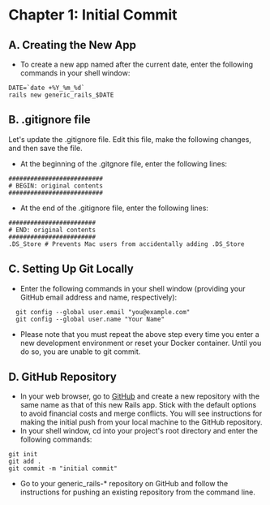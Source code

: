 # Chapter 1: Initial Commit

## A. Creating the New App

* To create a new app named after the current date, enter the following commands in your shell window:
```
DATE=`date +%Y_%m_%d`
rails new generic_rails_$DATE
```

## B. .gitignore file
Let's update the .gitignore file.  Edit this file, make the following changes, and then save the file.
*  At the beginning of the .gitgnore file, enter the following lines:
```
##########################
# BEGIN: original contents
##########################
```
*  At the end of the .gitignore file, enter the following lines:
```
########################
# END: original contents
########################
.DS_Store # Prevents Mac users from accidentally adding .DS_Store
```
## C. Setting Up Git Locally

*  Enter the following commands in your shell window (providing your GitHub email address and name, respectively):
```
  git config --global user.email "you@example.com"
  git config --global user.name "Your Name"
```
* Please note that you must repeat the above step every time you enter a new development environment or reset your Docker container.  Until you do so, you are unable to git commit.

## D. GitHub Repository
* In your web browser, go to [GitHub](https://github.com/) and create a new repository with the same name as that of this new 
Rails app.  Stick with the default options to avoid financial costs and merge conflicts.  You will see instructions for making the initial push from your local machine to the GitHub repository.
* In your shell window, cd into your project's root directory and enter the following commands:
```
git init
git add .
git commit -m "initial commit"
```
* Go to your generic_rails-* repository on GitHub and follow the instructions for pushing an existing repository from the command line.
